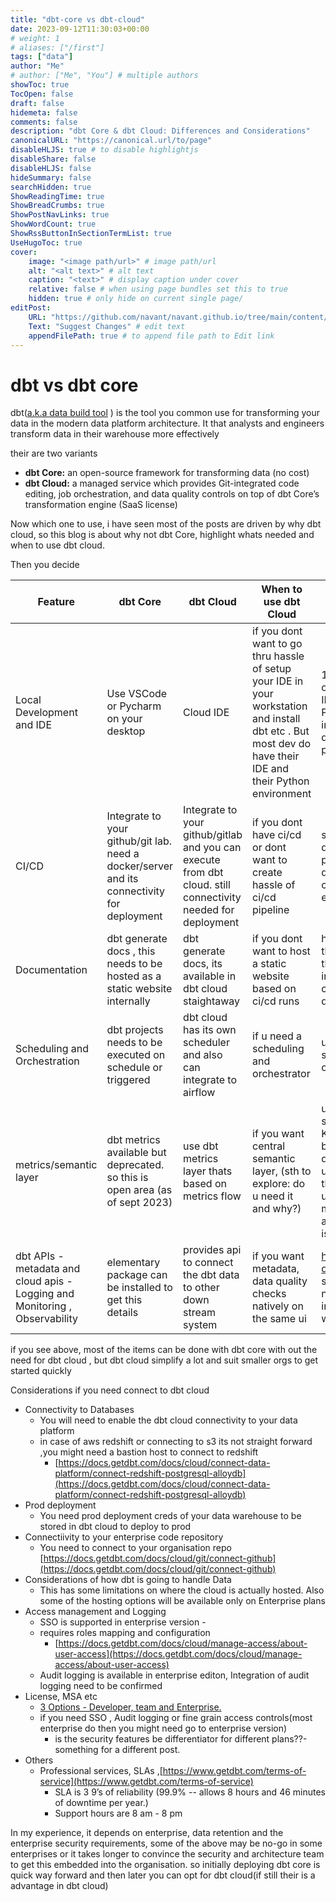 ```yaml
---
title: "dbt-core vs dbt-cloud"
date: 2023-09-12T11:30:03+00:00
# weight: 1
# aliases: ["/first"]
tags: ["data"]
author: "Me"
# author: ["Me", "You"] # multiple authors
showToc: true
TocOpen: false
draft: false
hidemeta: false
comments: false
description: "dbt Core & dbt Cloud: Differences and Considerations"
canonicalURL: "https://canonical.url/to/page"
disableHLJS: true # to disable highlightjs
disableShare: false
disableHLJS: false
hideSummary: false
searchHidden: true
ShowReadingTime: true
ShowBreadCrumbs: true
ShowPostNavLinks: true
ShowWordCount: true
ShowRssButtonInSectionTermList: true
UseHugoToc: true
cover:
    image: "<image path/url>" # image path/url
    alt: "<alt text>" # alt text
    caption: "<text>" # display caption under cover
    relative: false # when using page bundles set this to true
    hidden: true # only hide on current single page/
editPost:
    URL: "https://github.com/navant/navant.github.io/tree/main/content/posts"
    Text: "Suggest Changes" # edit text
    appendFilePath: true # to append file path to Edit link
---
```

# dbt vs dbt core

dbt([a.k.a data build tool](https://www.getdbt.com/) ) is the tool you common use for transforming your data in the modern data platform architecture. It that analysts and engineers transform data in their warehouse more effectively

their are two variants

- **dbt Core:** an open-source framework for transforming data (no cost)
- **dbt Cloud:** a managed service which provides Git-integrated code editing, job orchestration, and data quality controls on top of dbt Core’s transformation engine (SaaS license)

Now which one to use, i have seen most of the posts are driven by why dbt cloud, so this blog is about why not dbt Core, highlight whats needed  and when to use dbt cloud. 

Then you decide

| Feature | dbt Core | dbt Cloud | When to use dbt Cloud | What to do if dbt Core |
| --- | --- | --- | --- | --- |
| Local Development and IDE | Use VSCode or Pycharm on your desktop | Cloud IDE | if you dont want to go thru hassle of  setup your IDE in your workstation and install dbt etc . But most dev do have their IDE and their Python environment  | 1. You will use VSCode or Pycharm or others as IDE .                               2.Install Python and Python dependencies            3. install the dbt project 4. develop and run the project |
| CI/CD | Integrate to your github/git lab. need a docker/server and its connectivity for deployment | Integrate to your github/gitlab and you can execute from dbt cloud. still connectivity needed for deployment | if you dont have ci/cd or dont want to create hassle of ci/cd pipeline | setup a preinstalled docker with dbt packages , get the latest dbt project as part of ci/cd pipeline and execute |
| Documentation | dbt generate docs , this needs to be hosted as a static website  internally | dbt generate docs, its available in dbt cloud staightaway | if you dont want to host a static website based on ci/cd runs | host a static website at the end of ci/cd run. also this docs can be ingested into data catalog like alation, datahub |
| Scheduling and Orchestration | dbt projects needs to be executed on schedule or triggered  | dbt cloud has its own scheduler and also can integrate to airflow | if u need a scheduling and orchestrator | use airflow for scheduling and orchestration |
| metrics/semantic layer | dbt metrics available but deprecated. so this is open area (as of sept 2023) | use dbt metrics layer thats based on metrics flow | if you want central semantic layer,          (sth to explore: do u need it and why?) | use dbt metric or other semantic layer.  THIS IS KEY DIFFERENCE between dbt cloud vs dbtcore as dbt didnt upgraded dbt core with this feature.  but its unclear how a central metric/semantic layer will actual work and adoption is not clear.  |
| dbt APIs -metadata and cloud apis - Logging and Monitoring , Observability | elementary package can be installed to get this details | provides api to connect the dbt data to other down stream system | if you want metadata, data quality checks natively on the same ui | https://www.elementary-data.com/ , leverage slack connector.  create new dbt error log and integrate to cloud watch/splunk |

if you see above, most of the items can be done with dbt core with out the need for dbt cloud , but dbt cloud simplify a lot and suit smaller orgs to get started quickly

Considerations if you need connect to dbt cloud

- Connectivity to Databases
    - You will need to enable the dbt cloud connectivity to your data platform
    - in case of aws redshift or connecting to s3 its not straight forward ,you might need a bastion host to connect to redshift
        - [https://docs.getdbt.com/docs/cloud/connect-data-platform/connect-redshift-postgresql-alloydb](https://docs.getdbt.com/docs/cloud/connect-data-platform/connect-redshift-postgresql-alloydb)
- Prod deployment
    - You need prod deployment creds of your data warehouse  to be stored in dbt cloud to deploy to prod
- Connectiivity to your enterprise code repository
    - You need to connect to your organisation repo  [https://docs.getdbt.com/docs/cloud/git/connect-github](https://docs.getdbt.com/docs/cloud/git/connect-github)
- Considerations of how dbt is going to handle  Data
    - This has some limitations on where the cloud is actually hosted. Also some of the hosting options will be available only on Enterprise plans
- Access management and Logging
    - SSO is supported in enterprise version -
    - requires roles mapping and configuration
        - [https://docs.getdbt.com/docs/cloud/manage-access/about-user-access](https://docs.getdbt.com/docs/cloud/manage-access/about-user-access)
    - Audit logging is available in enterprise editon, Integration of audit logging need to be confirmed
- License, MSA etc
    - [3 Options - Developer, team and Enterprise.](https://www.getdbt.com/pricing)
    - if you need SSO , Audit logging or fine grain access controls(most enterprise do then you might need go to enterprise version)
        - is the security features be differentiator for different plans??-something for a different post.
- Others
    - Professional services, SLAs ,[https://www.getdbt.com/terms-of-service](https://www.getdbt.com/terms-of-service)
        - SLA is 3 9’s of reliability (99.9% -- allows 8 hours and 46 minutes of downtime per year.)
        - Support hours are 8 am - 8 pm

In my experience, it depends on enterprise, data retention and the enterprise security requirements, some of the above may be no-go in some enterprises or it takes longer to convince the security and architecture team to get this embedded into the organisation. so initially deploying dbt core is quick way forward and then later you can opt for dbt cloud(if still their is a advantage in dbt cloud)